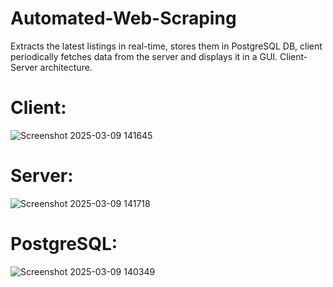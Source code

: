 # Automated-Web-Scraping 
Extracts the latest listings in real-time, stores them in PostgreSQL DB, client periodically fetches data from the server and displays it in a GUI. 
Client-Server architecture. 

# Client:  
![Screenshot 2025-03-09 141645](https://github.com/user-attachments/assets/40a1a016-d947-4ae2-bafe-a072b7126d52)


# Server: 
![Screenshot 2025-03-09 141718](https://github.com/user-attachments/assets/aa349571-21da-4fe0-a987-a0fc85faad00)


# PostgreSQL:  
![Screenshot 2025-03-09 140349](https://github.com/user-attachments/assets/257d3c83-0dff-473b-821f-763972fbb336)
